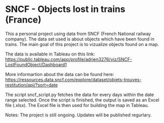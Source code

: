 # SNCF - Objects lost in trains (France)

This a personal project using data from SNCF (French National railway company). The data set used is about objects which have been found in trains. The main goal of this project is to vizualize objects found on a map.

The data is available in Tableau on this link: https://public.tableau.com/app/profile/adrien3276/viz/SNCF-LostFoundObject/Dashboard1

More informartion about the data can be found here: https://ressources.data.sncf.com/explore/dataset/objets-trouves-restitution/api/?sort=date


The script sncf_script.py fetches the data for every days within the date range selected. Once the script is finished, the output is saved as an Excel file (.xlsx). The Excel file is then used for building the map in Tableau.


Notes:
The project is still ongoing. Updates will be published regurlary. 



